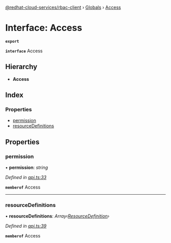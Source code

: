 [@redhat-cloud-services/rbac-client](../README.md) › [Globals](../globals.md) › [Access](access.md)

# Interface: Access

**`export`** 

**`interface`** Access

## Hierarchy

* **Access**

## Index

### Properties

* [permission](access.md#permission)
* [resourceDefinitions](access.md#resourcedefinitions)

## Properties

###  permission

• **permission**: *string*

*Defined in [api.ts:33](https://github.com/RedHatInsights/javascript-clients.gi/blob/master/packages/rbac/api.ts#L33)*

**`memberof`** Access

___

###  resourceDefinitions

• **resourceDefinitions**: *Array‹[ResourceDefinition](resourcedefinition.md)›*

*Defined in [api.ts:39](https://github.com/RedHatInsights/javascript-clients.gi/blob/master/packages/rbac/api.ts#L39)*

**`memberof`** Access
